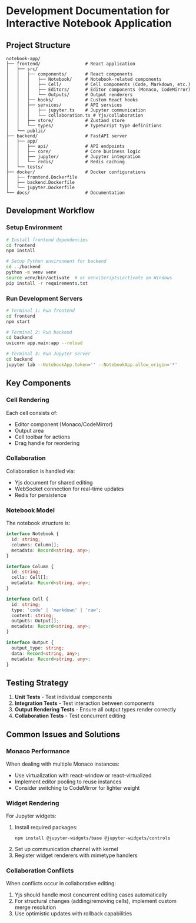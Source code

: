 # Development Documentation for Interactive Notebook Application

## Project Structure

```
notebook-app/
├── frontend/                 # React application
│   ├── src/
│   │   ├── components/       # React components
│   │   │   ├── Notebook/     # Notebook-related components
│   │   │   ├── Cell/         # Cell components (Code, Markdown, etc.)
│   │   │   ├── Editors/      # Editor components (Monaco, CodeMirror)
│   │   │   └── Outputs/      # Output renderers
│   │   ├── hooks/            # Custom React hooks
│   │   ├── services/         # API services
│   │   │   ├── jupyter.ts    # Jupyter communication
│   │   │   └── collaboration.ts # Yjs/collaboration
│   │   ├── store/            # Zustand store
│   │   └── types/            # TypeScript type definitions
│   └── public/
├── backend/                  # FastAPI server
│   ├── app/
│   │   ├── api/              # API endpoints
│   │   ├── core/             # Core business logic
│   │   ├── jupyter/          # Jupyter integration
│   │   └── redis/            # Redis caching
│   └── tests/
├── docker/                   # Docker configurations
│   ├── frontend.Dockerfile
│   ├── backend.Dockerfile
│   └── jupyter.Dockerfile
└── docs/                     # Documentation
```

## Development Workflow

### Setup Environment

```bash
# Install frontend dependencies
cd frontend
npm install

# Setup Python environment for backend
cd ../backend
python -m venv venv
source venv/bin/activate  # or venv\Scripts\activate on Windows
pip install -r requirements.txt
```

### Run Development Servers

```bash
# Terminal 1: Run frontend
cd frontend
npm start

# Terminal 2: Run backend
cd backend
uvicorn app.main:app --reload

# Terminal 3: Run Jupyter server
cd backend
jupyter lab --NotebookApp.token='' --NotebookApp.allow_origin='*'
```

## Key Components

### Cell Rendering

Each cell consists of:
- Editor component (Monaco/CodeMirror)
- Output area
- Cell toolbar for actions
- Drag handle for reordering

### Collaboration

Collaboration is handled via:
- Yjs document for shared editing
- WebSocket connection for real-time updates
- Redis for persistence

### Notebook Model

The notebook structure is:
```typescript
interface Notebook {
  id: string;
  columns: Column[];
  metadata: Record<string, any>;
}

interface Column {
  id: string;
  cells: Cell[];
  metadata: Record<string, any>;
}

interface Cell {
  id: string;
  type: 'code' | 'markdown' | 'raw';
  content: string;
  outputs: Output[];
  metadata: Record<string, any>;
}

interface Output {
  output_type: string;
  data: Record<string, any>;
  metadata: Record<string, any>;
}
```

## Testing Strategy

1. **Unit Tests** - Test individual components
2. **Integration Tests** - Test interaction between components
3. **Output Rendering Tests** - Ensure all output types render correctly
4. **Collaboration Tests** - Test concurrent editing

## Common Issues and Solutions

### Monaco Performance

When dealing with multiple Monaco instances:
- Use virtualization with react-window or react-virtualized
- Implement editor pooling to reuse instances
- Consider switching to CodeMirror for lighter weight

### Widget Rendering

For Jupyter widgets:
1. Install required packages:
   ```
   npm install @jupyter-widgets/base @jupyter-widgets/controls
   ```
2. Set up communication channel with kernel
3. Register widget renderers with mimetype handlers

### Collaboration Conflicts

When conflicts occur in collaborative editing:
1. Yjs should handle most concurrent editing cases automatically
2. For structural changes (adding/removing cells), implement custom merge resolution
3. Use optimistic updates with rollback capabilities
